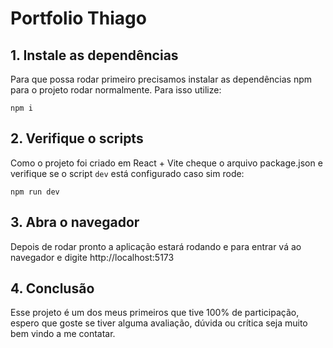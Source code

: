 # Portfolio Thiago

## 1. Instale as dependências

Para que possa rodar primeiro precisamos instalar as dependências npm para o projeto rodar normalmente. Para isso utilize:

```
npm i
```

## 2. Verifique o scripts

Como o projeto foi criado em React + Vite cheque o arquivo package.json e verifique se o script `dev` está configurado caso sim rode:

```
npm run dev
```

## 3. Abra o navegador

Depois de rodar pronto a aplicação estará rodando e para entrar vá ao navegador e digite http://localhost:5173

## 4. Conclusão

Esse projeto é um dos meus primeiros que tive 100% de participação, espero que goste se tiver alguma avaliação, dúvida ou crítica seja muito bem vindo a me contatar.